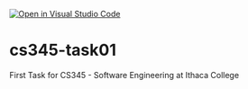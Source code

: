[![Open in Visual Studio Code](https://classroom.github.com/assets/open-in-vscode-f059dc9a6f8d3a56e377f745f24479a46679e63a5d9fe6f495e02850cd0d8118.svg)](https://classroom.github.com/online_ide?assignment_repo_id=6808542&assignment_repo_type=AssignmentRepo)
# cs345-task01
First Task for CS345 - Software Engineering at Ithaca College

